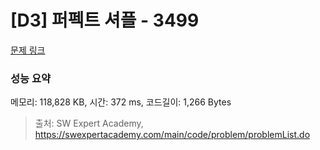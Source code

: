 # [D3] 퍼펙트 셔플 - 3499 

[문제 링크](https://swexpertacademy.com/main/code/problem/problemDetail.do?contestProbId=AWGsRbk6AQIDFAVW) 

### 성능 요약

메모리: 118,828 KB, 시간: 372 ms, 코드길이: 1,266 Bytes



> 출처: SW Expert Academy, https://swexpertacademy.com/main/code/problem/problemList.do